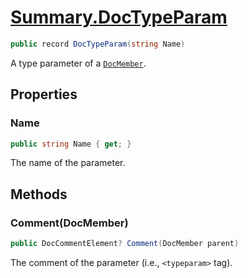 # [Summary.DocTypeParam](../src/Core/DocTypeParam.cs#L6)
```cs
public record DocTypeParam(string Name)
```

A type parameter of a [`DocMember`](./DocMember.md).

## Properties
### Name
```cs
public string Name { get; }
```

The name of the parameter.

## Methods
### Comment(DocMember)
```cs
public DocCommentElement? Comment(DocMember parent)
```

The comment of the parameter (i.e., `<typeparam>` tag).

